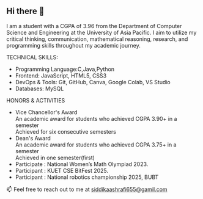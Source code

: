 ## Hi there 👋

I am a student with a CGPA of 3.96 from the Department of Computer Science and Engineering at the University of Asia Pacific. I aim to utilize my critical thinking, communication, mathematical reasoning, research, and programming skills throughout my academic journey.

TECHNICAL SKILLS:
- Programming Language:C,Java,Python
- Frontend: JavaScript, HTML5, CSS3
- DevOps & Tools: Git, GitHub, Canva, Google Colab, VS Studio
- Databases: MySQL
 
HONORS & ACTIVITIES
- Vice Chancellor's Award<br>
An academic award for students who achieved CGPA 3.90+ in a semester<br>
Achieved for six consecutive semesters
- Dean's Award<br>
An academic award for students who achieved CGPA 3.75+ in a semester<br>
Achieved in one semester(first)
- Participate : National Women’s Math Olympiad 2023.
- Participant : KUET CSE BitFest 2025.
- Participant : National robotics championship 2025, BUBT


📫 Feel free to reach out to me at siddikaashrafi655@gamil.com

<!--
Here are some ideas to get you started

- 🔭 I’m currently working on ...
- 🌱 I’m currently learning ...
- 👯 I’m looking to collaborate on ...
- 🤔 I’m looking for help with ...
- 💬 Ask me about ...
- 📫 How to reach me: ...
- 😄 Pronouns: ...
- ⚡ Fun fact: ...
-->
